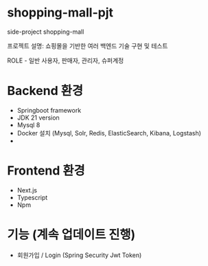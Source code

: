 # shopping-mall-pjt
side-project shopping-mall

프로젝트 설명: 쇼핑몰을 기반한 여러 백엔드 기술 구현 및 테스트

ROLE - 일반 사용자, 판매자, 관리자, 슈퍼계정

# Backend 환경
- Springboot framework
- JDK 21 version
- Mysql 8
- Docker 설치 (Mysql, Solr, Redis, ElasticSearch, Kibana, Logstash)
- 
# Frontend 환경
- Next.js
- Typescript
- Npm

# 기능 (계속 업데이트 진행)
- 회원가입 / Login (Spring Security Jwt Token)
